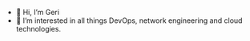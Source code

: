 - 👋 Hi, I’m Geri
- 👀 I’m interested in all things DevOps, network engineering and cloud technologies.

